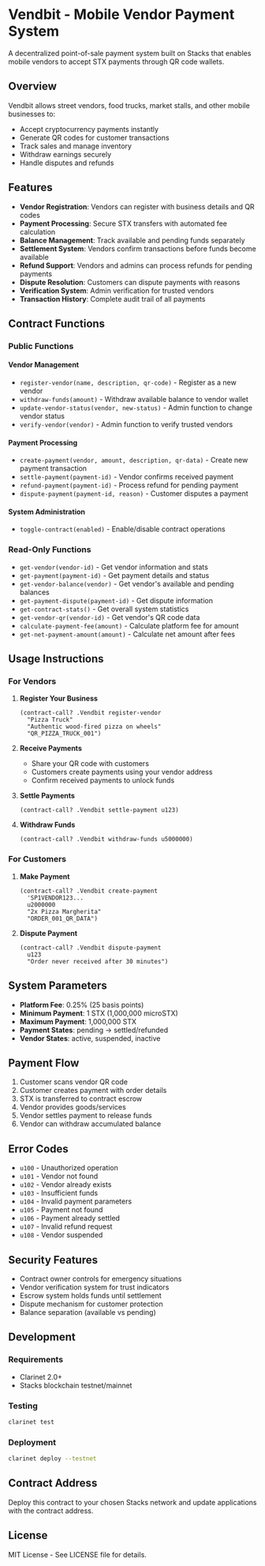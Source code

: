 
# Vendbit - Mobile Vendor Payment System

A decentralized point-of-sale payment system built on Stacks that enables mobile vendors to accept STX payments through QR code wallets.

## Overview

Vendbit allows street vendors, food trucks, market stalls, and other mobile businesses to:
- Accept cryptocurrency payments instantly
- Generate QR codes for customer transactions  
- Track sales and manage inventory
- Withdraw earnings securely
- Handle disputes and refunds

## Features

- **Vendor Registration**: Vendors can register with business details and QR codes
- **Payment Processing**: Secure STX transfers with automated fee calculation
- **Balance Management**: Track available and pending funds separately
- **Settlement System**: Vendors confirm transactions before funds become available
- **Refund Support**: Vendors and admins can process refunds for pending payments
- **Dispute Resolution**: Customers can dispute payments with reasons
- **Verification System**: Admin verification for trusted vendors
- **Transaction History**: Complete audit trail of all payments

## Contract Functions

### Public Functions

#### Vendor Management
- `register-vendor(name, description, qr-code)` - Register as a new vendor
- `withdraw-funds(amount)` - Withdraw available balance to vendor wallet
- `update-vendor-status(vendor, new-status)` - Admin function to change vendor status
- `verify-vendor(vendor)` - Admin function to verify trusted vendors

#### Payment Processing
- `create-payment(vendor, amount, description, qr-data)` - Create new payment transaction
- `settle-payment(payment-id)` - Vendor confirms received payment
- `refund-payment(payment-id)` - Process refund for pending payment
- `dispute-payment(payment-id, reason)` - Customer disputes a payment

#### System Administration
- `toggle-contract(enabled)` - Enable/disable contract operations

### Read-Only Functions

- `get-vendor(vendor-id)` - Get vendor information and stats
- `get-payment(payment-id)` - Get payment details and status
- `get-vendor-balance(vendor)` - Get vendor's available and pending balances
- `get-payment-dispute(payment-id)` - Get dispute information
- `get-contract-stats()` - Get overall system statistics
- `get-vendor-qr(vendor-id)` - Get vendor's QR code data
- `calculate-payment-fee(amount)` - Calculate platform fee for amount
- `get-net-payment-amount(amount)` - Calculate net amount after fees

## Usage Instructions

### For Vendors

1. **Register Your Business**
   ```clarity
   (contract-call? .Vendbit register-vendor 
     "Pizza Truck" 
     "Authentic wood-fired pizza on wheels" 
     "QR_PIZZA_TRUCK_001")
   ```

2. **Receive Payments**
   - Share your QR code with customers
   - Customers create payments using your vendor address
   - Confirm received payments to unlock funds

3. **Settle Payments**
   ```clarity
   (contract-call? .Vendbit settle-payment u123)
   ```

4. **Withdraw Funds**
   ```clarity
   (contract-call? .Vendbit withdraw-funds u5000000)
   ```

### For Customers

1. **Make Payment**
   ```clarity
   (contract-call? .Vendbit create-payment 
     'SP1VENDOR123... 
     u2000000 
     "2x Pizza Margherita" 
     "ORDER_001_QR_DATA")
   ```

2. **Dispute Payment**
   ```clarity
   (contract-call? .Vendbit dispute-payment 
     u123 
     "Order never received after 30 minutes")
   ```

## System Parameters

- **Platform Fee**: 0.25% (25 basis points)
- **Minimum Payment**: 1 STX (1,000,000 microSTX)
- **Maximum Payment**: 1,000,000 STX
- **Payment States**: pending → settled/refunded
- **Vendor States**: active, suspended, inactive

## Payment Flow

1. Customer scans vendor QR code
2. Customer creates payment with order details
3. STX is transferred to contract escrow
4. Vendor provides goods/services
5. Vendor settles payment to release funds
6. Vendor can withdraw accumulated balance

## Error Codes

- `u100` - Unauthorized operation
- `u101` - Vendor not found
- `u102` - Vendor already exists  
- `u103` - Insufficient funds
- `u104` - Invalid payment parameters
- `u105` - Payment not found
- `u106` - Payment already settled
- `u107` - Invalid refund request
- `u108` - Vendor suspended

## Security Features

- Contract owner controls for emergency situations
- Vendor verification system for trust indicators
- Escrow system holds funds until settlement
- Dispute mechanism for customer protection
- Balance separation (available vs pending)

## Development

### Requirements
- Clarinet 2.0+
- Stacks blockchain testnet/mainnet

### Testing
```bash
clarinet test
```

### Deployment
```bash
clarinet deploy --testnet
```

## Contract Address

Deploy this contract to your chosen Stacks network and update applications with the contract address.

## License

MIT License - See LICENSE file for details.